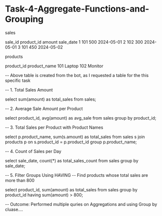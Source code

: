 # Task-4-Aggregate-Functions-and-Grouping

sales

sale_id	product_id	amount	sale_date
1	101	500	2024-05-01
2	102	300	2024-05-01
3	101	450	2024-05-02

products

product_id	product_name
101	Laptop
102	Monitor

-- Above table is created from the bot, as I requested a table for the this specific task


-- 1. Total Sales Amount

select 
    sum(amount) as total_sales
from
    sales;


-- 2. Average Sale Amount per Product

select 
    product_id, avg(amount) as avg_sale
from
    sales
group by product_id;


-- 3. Total Sales per Product with Product Names

select 
    p.product_name, sum(s.amount) as total_sales
from
    sales s
        join
    products p on s.product_id = p.product_id
group p.product_name;


-- 4. Count of Sales per Day

select 
    sale_date, count(*) as total_sales_count
from
    sales
group by sale_date;


-- 5. Filter Groups Using HAVING
-- Find products whose total sales are more than 800

select 
    product_id, sum(amount) as total_sales
from
    sales
group by product_id
having sum(amount) > 800;


-- Outcome: Performed multiple quries on Aggregations and using Group by cluase....
